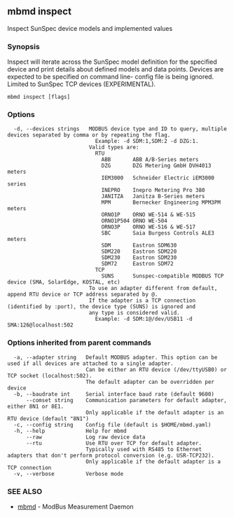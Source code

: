 ## mbmd inspect

Inspect SunSpec device models and implemented values

### Synopsis

Inspect will iterate across the SunSpec model definition for the specified device and print details about defined models and data points.
Devices are expected to be specified on command line- config file is being ignored.
Limited to SunSpec TCP devices (EXPERIMENTAL).

```
mbmd inspect [flags]
```

### Options

```
  -d, --devices strings   MODBUS device type and ID to query, multiple devices separated by comma or by repeating the flag.
                            Example: -d SDM:1,SDM:2 -d DZG:1.
                          Valid types are:
                            RTU
                              ABB       ABB A/B-Series meters
                              DZG       DZG Metering GmbH DVH4013 meters
                              IEM3000   Schneider Electric iEM3000 series
                              INEPRO    Inepro Metering Pro 380
                              JANITZA   Janitza B-Series meters
                              MPM       Bernecker Engineering MPM3PM meters
                              ORNO1P    ORNO WE-514 & WE-515
                              ORNO1P504 ORNO WE-504
                              ORNO3P    ORNO WE-516 & WE-517
                              SBC       Saia Burgess Controls ALE3 meters
                              SDM       Eastron SDM630
                              SDM220    Eastron SDM220
                              SDM230    Eastron SDM230
                              SDM72     Eastron SDM72
                            TCP
                              SUNS      Sunspec-compatible MODBUS TCP device (SMA, SolarEdge, KOSTAL, etc)
                          To use an adapter different from default, append RTU device or TCP address separated by @.
                          If the adapter is a TCP connection (identified by :port), the device type (SUNS) is ignored and
                          any type is considered valid.
                            Example: -d SDM:1@/dev/USB11 -d SMA:126@localhost:502
```

### Options inherited from parent commands

```
  -a, --adapter string   Default MODBUS adapter. This option can be used if all devices are attached to a single adapter.
                         Can be either an RTU device (/dev/ttyUSB0) or TCP socket (localhost:502).
                         The default adapter can be overridden per device
  -b, --baudrate int     Serial interface baud rate (default 9600)
      --comset string    Communication parameters for default adapter, either 8N1 or 8E1.
                         Only applicable if the default adapter is an RTU device (default "8N1")
  -c, --config string    Config file (default is $HOME/mbmd.yaml)
  -h, --help             Help for mbmd
      --raw              Log raw device data
      --rtu              Use RTU over TCP for default adapter.
                         Typically used with RS485 to Ethernet adapters that don't perform protocol conversion (e.g. USR-TCP232).
                         Only applicable if the default adapter is a TCP connection
  -v, --verbose          Verbose mode
```

### SEE ALSO

* [mbmd](mbmd.md)	 - ModBus Measurement Daemon

